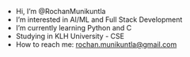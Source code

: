 -  Hi, I’m @RochanMunikuntla
-  I’m interested in AI/ML and Full Stack Development
-  I’m currently learning Python and C
-  Studying in KLH University - CSE
-  How to reach me: rochan.munikuntla@gmail.com



<!---
RochanMunikuntla/RochanMunikuntla is a ✨ special ✨ repository because its `README.md` (this file) appears on your GitHub profile.
You can click the Preview link to take a look at your changes.
--->

